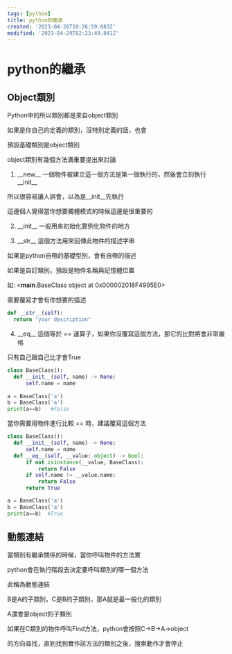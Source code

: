 ```yaml
---
tags: [python]
title: python的繼承
created: '2023-04-28T10:26:59.083Z'
modified: '2023-04-29T02:23:49.841Z'
---
```


# python的繼承

## Object類別
Python中的所以類別都是來自object類別

如果是你自己的定義的類別，沒特別定義的話，也會

預設基礎類別是object類別

object類別有幾個方法滿重要提出來討論

1. \_\_new\_\_
一個物件被建立這一個方法是第一個執行的，然後會立刻執行__init__

所以很容易讓人誤會，以為是__init__先執行

這邊個人覺得當你想要獨體模式的時候這邊是很重要的

2. \_\_init\_\_
一般用來初始化實例化物件的地方

3. \_\_str\_\_
這個方法用來回傳此物件的描述字串

如果是python自帶的基礎型別，會有自帶的描述

如果是自訂類別，預設是物件名稱與記憶體位置

如: <__main__.BaseClass object at 0x000002018F4995E0>

需要覆寫才會有你想要的描述
```python
def __str__(self):
  return "your description"
```
4. \_\_eq\_\_
這個等於  == 運算子，如果你沒覆寫這個方法，那它的比對將會非常嚴格

只有自己跟自己比才會True
```python
class BaseClass():
  def __init__(self, name) -> None:
      self.name = name
  
a = BaseClass('a')
b = BaseClass('a')
print(a==b)   #False
```
當你需要用物件進行比較 == 時，建議覆寫這個方法

```python
class BaseClass():
  def __init__(self, name) -> None:
      self.name = name
  def __eq__(self, __value: object) -> bool:
      if not isinstance(__value, BaseClass):
          return False
      if self.name != __value.name:
          return False
      return True

a = BaseClass('a')
b = BaseClass('a')
print(a==b)  #True
```

## 動態連結
當類別有繼承關係的時候，當你呼叫物件的方法實

python會在執行階段去決定要呼叫類別的哪一個方法

此稱為動態連結

B是A的子類別，C是B的子類別，那A就是最一般化的類別

A還會是object的子類別

如果在C類別的物件呼叫Find方法，python會按照C->B->A->object

的方向尋找，直到找到實作該方法的類別之後，搜索動作才會停止









